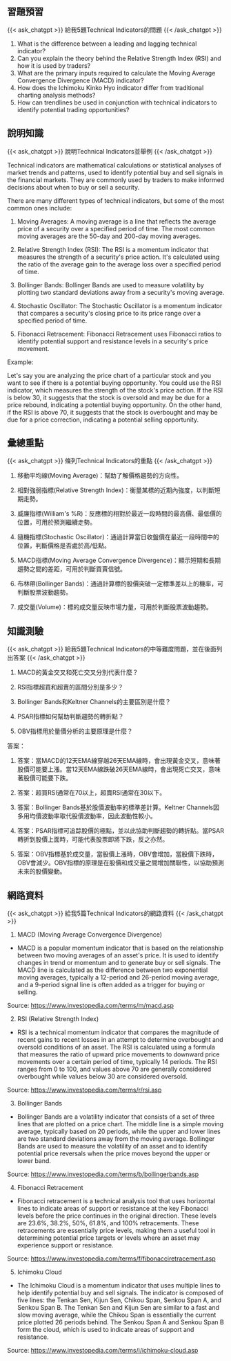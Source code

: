 ## 習題預習
{{< ask_chatgpt >}}
給我5題Technical Indicators的問題
{{< /ask_chatgpt >}}



1. What is the difference between a leading and lagging technical indicator?
2. Can you explain the theory behind the Relative Strength Index (RSI) and how it is used by traders?
3. What are the primary inputs required to calculate the Moving Average Convergence Divergence (MACD) indicator?
4. How does the Ichimoku Kinko Hyo indicator differ from traditional charting analysis methods?
5. How can trendlines be used in conjunction with technical indicators to identify potential trading opportunities?   

## 說明知識
{{< ask_chatgpt >}}
說明Technical Indicators並舉例
{{< /ask_chatgpt >}}



Technical indicators are mathematical calculations or statistical analyses of market trends and patterns, used to identify potential buy and sell signals in the financial markets. They are commonly used by traders to make informed decisions about when to buy or sell a security.

There are many different types of technical indicators, but some of the most common ones include:

1. Moving Averages: A moving average is a line that reflects the average price of a security over a specified period of time. The most common moving averages are the 50-day and 200-day moving averages.

2. Relative Strength Index (RSI): The RSI is a momentum indicator that measures the strength of a security's price action. It's calculated using the ratio of the average gain to the average loss over a specified period of time.

3. Bollinger Bands: Bollinger Bands are used to measure volatility by plotting two standard deviations away from a security's moving average.

4. Stochastic Oscillator: The Stochastic Oscillator is a momentum indicator that compares a security's closing price to its price range over a specified period of time.

5. Fibonacci Retracement: Fibonacci Retracement uses Fibonacci ratios to identify potential support and resistance levels in a security's price movement.

Example:

Let's say you are analyzing the price chart of a particular stock and you want to see if there is a potential buying opportunity. You could use the RSI indicator, which measures the strength of the stock's price action. If the RSI is below 30, it suggests that the stock is oversold and may be due for a price rebound, indicating a potential buying opportunity. On the other hand, if the RSI is above 70, it suggests that the stock is overbought and may be due for a price correction, indicating a potential selling opportunity.   

## 彙總重點
{{< ask_chatgpt >}}
條列Technical Indicators的重點
{{< /ask_chatgpt >}}



1. 移動平均線(Moving Average)：幫助了解價格趨勢的方向性。

2. 相對強弱指標(Relative Strength Index)：衡量某標的近期內強度，以判斷短期走勢。

3. 威廉指標(William's %R)：反應標的相對於最近一段時間的最高價、最低價的位置，可用於預測繼續走勢。

4. 隨機指標(Stochastic Oscillator)：通過計算當日收盤價在最近一段時間中的位置，判斷價格是否處於高/低點。

5. MACD指標(Moving Average Convergence Divergence)：顯示短期和長期趨勢之間的差距，可用於判斷買賣信號。

6. 布林帶(Bollinger Bands)：通過計算標的股價突破一定標準差以上的機率，可判斷股票波動趨勢。

7. 成交量(Volume)：標的成交量反映市場力量，可用於判斷股票波動趨勢。   

## 知識測驗
{{< ask_chatgpt >}}
給我5題Technical Indicators的中等難度問題，並在後面列出答案
{{< /ask_chatgpt >}}



1. MACD的黃金交叉和死亡交叉分別代表什麼？

2. RSI指標超買和超賣的區間分別是多少？

3. Bollinger Bands和Keltner Channels的主要區別是什麼？

4. PSAR指標如何幫助判斷趨勢的轉折點？

5. OBV指標用於量價分析的主要原理是什麼？

答案：

1. 答案：當MACD的12天EMA線穿越26天EMA線時，會出現黃金交叉，意味著股價可能要上漲。當12天EMA線跌破26天EMA線時，會出現死亡交叉，意味著股價可能要下跌。

2. 答案：超買RSI通常在70以上，超賣RSI通常在30以下。

3. 答案：Bollinger Bands基於股價波動率的標準差計算。Keltner Channels因多用均價波動率取代股價波動率，因此波動性較小。

4. 答案：PSAR指標可追踪股價的極點，並以此協助判斷趨勢的轉折點。當PSAR轉折到股價上面時，可能代表股票即將下跌，反之亦然。

5. 答案：OBV指標基於成交量，當股價上漲時，OBV會增加，當股價下跌時，OBV會減少。OBV指標的原理是在股價和成交量之間增加關聯性，以協助預測未來的股價變動。   

## 網路資料
{{< ask_chatgpt >}}
給我5篇Technical Indicators的網路資料
{{< /ask_chatgpt >}}



1. MACD (Moving Average Convergence Divergence)
- MACD is a popular momentum indicator that is based on the relationship between two moving averages of an asset's price. It is used to identify changes in trend or momentum and to generate buy or sell signals. The MACD line is calculated as the difference between two exponential moving averages, typically a 12-period and 26-period moving average, and a 9-period signal line is often added as a trigger for buying or selling.

Source: https://www.investopedia.com/terms/m/macd.asp

2. RSI (Relative Strength Index)
- RSI is a technical momentum indicator that compares the magnitude of recent gains to recent losses in an attempt to determine overbought and oversold conditions of an asset. The RSI is calculated using a formula that measures the ratio of upward price movements to downward price movements over a certain period of time, typically 14 periods. The RSI ranges from 0 to 100, and values above 70 are generally considered overbought while values below 30 are considered oversold.

Source: https://www.investopedia.com/terms/r/rsi.asp

3. Bollinger Bands
- Bollinger Bands are a volatility indicator that consists of a set of three lines that are plotted on a price chart. The middle line is a simple moving average, typically based on 20 periods, while the upper and lower lines are two standard deviations away from the moving average. Bollinger Bands are used to measure the volatility of an asset and to identify potential price reversals when the price moves beyond the upper or lower band.

Source: https://www.investopedia.com/terms/b/bollingerbands.asp

4. Fibonacci Retracement
- Fibonacci retracement is a technical analysis tool that uses horizontal lines to indicate areas of support or resistance at the key Fibonacci levels before the price continues in the original direction. These levels are 23.6%, 38.2%, 50%, 61.8%, and 100% retracements. These retracements are essentially price levels, making them a useful tool in determining potential price targets or levels where an asset may experience support or resistance.

Source: https://www.investopedia.com/terms/f/fibonacciretracement.asp

5. Ichimoku Cloud
- The Ichimoku Cloud is a momentum indicator that uses multiple lines to help identify potential buy and sell signals. The indicator is composed of five lines: the Tenkan Sen, Kijun Sen, Chikou Span, Senkou Span A, and Senkou Span B. The Tenkan Sen and Kijun Sen are similar to a fast and slow moving average, while the Chikou Span is essentially the current price plotted 26 periods behind. The Senkou Span A and Senkou Span B form the cloud, which is used to indicate areas of support and resistance.

Source: https://www.investopedia.com/terms/i/ichimoku-cloud.asp   

